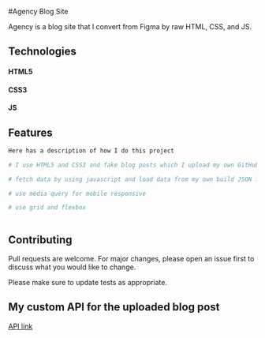 #Agency Blog Site

Agency is a blog site that I convert from Figma by raw HTML, CSS, and JS.

## Technologies

#### HTML5
#### CSS3
#### JS



## Features

```python
Here has a description of how I do this project

# I use HTML5 and CSS3 and fake blog posts which I upload my own GitHub

# fetch data by using javascript and load data from my own build JSON file

# use media query for mobile responsive

# use grid and flexbox 
 
```

## Contributing
Pull requests are welcome. For major changes, please open an issue first to discuss what you would like to change.

Please make sure to update tests as appropriate.

## My custom API for the uploaded blog post
[API link](https://rakib0101.github.io/blog_json/blog.json)
